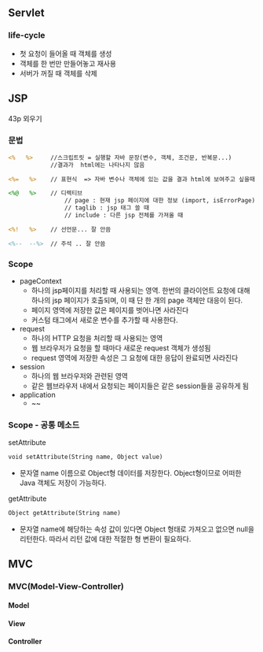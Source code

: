 ## Servlet

### life-cycle
- 첫 요청이 들어올 때 객체를 생성
- 객체를 한 번만 만들어놓고 재사용
- 서버가 꺼질 때 객체를 삭제

## JSP
43p 외우기

### 문법
``` jsp
<%   %>     //스크립트릿 = 실행할 자바 문장(변수, 객체, 조건문, 반복문...)
            //결과가  html에는 나타나지 않음

<%=   %>    // 표현식  => 자바 변수나 객체에 있는 값을 결과 html에 보여주고 싶을때

<%@   %>    // 디렉티브 
                // page : 현재 jsp 페이지에 대한 정보 (import, isErrorPage)
                // taglib : jsp 태그 쓸 때
                // include : 다른 jsp 전체를 가져올 때

<%!   %>    // 선언문... 잘 안씀

<%--  --%>  // 주석 .. 잘 안씀
```
### Scope

- pageContext
  - 하나의 jsp페이지를 처리할 때 사용되는 영역. 한번의 클라이언트 요청에 대해 하나의 jsp 페이지가 호출되며, 이 때 단 한 개의 page 객체만 대응이 된다.
  - 페이지 영역에 저장한 값은 페이지를 벗어나면 사라진다
  - 커스텀 태그에서 새로운 변수를 추가할 때 사용한다.
- request
  - 하나의 HTTP 요청을 처리할 때 사용되는 영역
  - 웹 브라우저가 요청을 할 때마다 새로운 request 객체가 생성됨
  - request 영역에 저장한 속성은 그 요청에 대한 응답이 완료되면 사라진다
- session
  - 하나의 웹 브라우저와 관련된 영역
  - 같은 웹브라우저 내에서 요청되는 페이지들은 같은 session들을 공유하게 됨
- application
  - ~~

### Scope - 공통 메소드

setAttribute
```jsp
void setAttribute(String name, Object value)
```
- 문자열 name 이름으로 Object형 데이터를 저장한다. Object형이므로 어떠한 Java 객체도 저장이 가능하다.

getAttribute
```jsp
Object getAttribute(String name)
```
- 문자열 name에 해당하는 속성 값이 있다면 Object 형태로 가져오고 없으면 null을 리턴한다. 따라서 리턴 값에 대한 적절한 형 변환이 필요하다.
## MVC

### MVC(Model-View-Controller)

#### Model

#### View

#### Controller